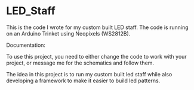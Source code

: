 # LED_Staff
This is the code I wrote for my custom built LED staff. The code is running on an Arduino Trinket using Neopixels (WS2812B).

Documentation:

To use this project, you need to either change the code to work with your project, or message me for the schematics and follow them.

The idea in this project is to run my custom built led staff while also developing a framework to make it easier to build led patterns. 